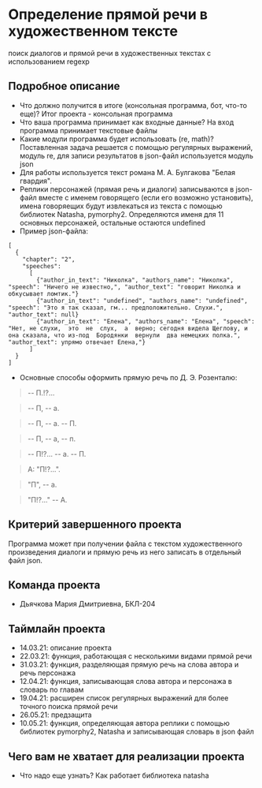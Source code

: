 # Определение прямой речи в художественном тексте
поиск диалогов и прямой речи в художественных текстах с использованием regexp
## Подробное описание

- Что должно получится в итоге (консольная программа, бот, что-то еще)? Итог проекта - консольная программа
- Что ваша программа принимает как входные данные? На вход программа принимает текстовые файлы
- Какие модули программа будет использовать (re, math)? Поставленная задача решается с помощью регулярных выражений, модуль re, для записи результатов в json-файл используется модуль json
- Для работы используется текст романа М. А. Булгакова "Белая гвардия".
- Реплики персонажей (прямая речь и диалоги) записываются в json-файл вместе с именем говорящего (если его возможно установить), имена говоряещих будут извлекаться из текста с помощью библиотек Natasha, pymorphy2. Определяются именя для 11 основных персонажей, остальные остаются undefined
- Пример json-файла:
```
[
  {
    "chapter": "2",
    "speeches": 
      [
        {"author_in_text": "Николка", "authors_name": "Николка", "speech": "Ничего не известно,", "author_text": "говорит Николка и обкусывает ломтик."}
        {"author_in_text": "undefined", "authors_name": "undefined", "speech": "Это я так сказал, гм... предположительно. Слухи.", "author_text": null}
        {"author_in_text": "Елена", "authors_name": "Елена", "speech": "Нет, не слухи,  это  не  слух,  а  верно; сегодня видела Щеглову, и она сказала, что из-под  Бородянки  вернули  два немецких полка.", "author_text": упрямо отвечает Елена,"}
      ]
  }
]
```
- Основные способы оформить прямую речь по Д. Э. Розенталю:
> -- П.!?...

> -- П, -- а.

> -- П, -- а. -- П.

> -- П, -- а, -- п.

> -- П!?... -- а. -- П.

> А: "П!?...".

> "П", -- а.

> "П!?..." -- А.

## Критерий завершенного проекта

Программа может при получении файла с текстом художественного произведения диалоги и прямую речь из него записать в отдельный файл json.

## Команда проекта

- Дьячкова Мария Дмитриевна, БКЛ-204

## Таймлайн проекта

- 14.03.21: описание проекта
- 22.03.21: функция, работающая с несколькими видами прямой речи
- 31.03.21: функция, разделяющая прямую речь на слова автора и речь персонажа
- 12.04.21: функция, записывающая слова автора и персонажа в словарь по главам
- 19.04.21: расширен список регулярных выражений для более точного поиска прямой речи
- 26.05.21: предзащита
- 10.05.21: функция, определяющая автора реплики с помощью библиотек pymorphy2, Natasha и записывающая словарь в json файл

## Чего вам не хватает для реализации проекта

- Что надо еще узнать? Как работает библиотека natasha

